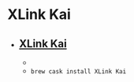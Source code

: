 # XLink Kai
- [XLink Kai](https://www.teamxlink.co.uk/)
  - 
  - 
  - `brew cask install XLink Kai`
